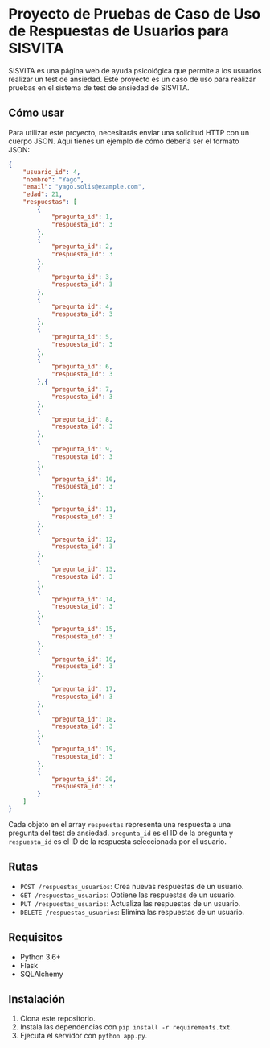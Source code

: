 # Proyecto de Pruebas de Caso de Uso de Respuestas de Usuarios para SISVITA

SISVITA es una página web de ayuda psicológica que permite a los usuarios realizar un test de ansiedad. Este proyecto es un caso de uso para realizar pruebas en el sistema de test de ansiedad de SISVITA.

## Cómo usar

Para utilizar este proyecto, necesitarás enviar una solicitud HTTP con un cuerpo JSON. Aquí tienes un ejemplo de cómo debería ser el formato JSON:

```json
{
    "usuario_id": 4,
    "nombre": "Yago",
    "email": "yago.solis@example.com",
    "edad": 21,
    "respuestas": [
        {
            "pregunta_id": 1,
            "respuesta_id": 3
        },
        {
            "pregunta_id": 2,
            "respuesta_id": 3
        },
        {
            "pregunta_id": 3,
            "respuesta_id": 3
        },
        {
            "pregunta_id": 4,
            "respuesta_id": 3
        },
        {
            "pregunta_id": 5,
            "respuesta_id": 3
        },
        {
            "pregunta_id": 6,
            "respuesta_id": 3
        },{
            "pregunta_id": 7,
            "respuesta_id": 3
        },
        {
            "pregunta_id": 8,
            "respuesta_id": 3
        },
        {
            "pregunta_id": 9,
            "respuesta_id": 3
        },
        {
            "pregunta_id": 10,
            "respuesta_id": 3
        },
        {
            "pregunta_id": 11,
            "respuesta_id": 3
        },
        {
            "pregunta_id": 12,
            "respuesta_id": 3
        },
        {
            "pregunta_id": 13,
            "respuesta_id": 3
        },
        {
            "pregunta_id": 14,
            "respuesta_id": 3
        },
        {
            "pregunta_id": 15,
            "respuesta_id": 3
        },
        {
            "pregunta_id": 16,
            "respuesta_id": 3
        },
        {
            "pregunta_id": 17,
            "respuesta_id": 3
        },
        {
            "pregunta_id": 18,
            "respuesta_id": 3
        },
        {
            "pregunta_id": 19,
            "respuesta_id": 3
        },
        {
            "pregunta_id": 20,
            "respuesta_id": 3
        }
    ]
}
```

Cada objeto en el array `respuestas` representa una respuesta a una pregunta del test de ansiedad. `pregunta_id` es el ID de la pregunta y `respuesta_id` es el ID de la respuesta seleccionada por el usuario.

## Rutas

- `POST /respuestas_usuarios`: Crea nuevas respuestas de un usuario.
- `GET /respuestas_usuarios`: Obtiene las respuestas de un usuario.
- `PUT /respuestas_usuarios`: Actualiza las respuestas de un usuario.
- `DELETE /respuestas_usuarios`: Elimina las respuestas de un usuario.

## Requisitos

- Python 3.6+
- Flask
- SQLAlchemy

## Instalación

1. Clona este repositorio.
2. Instala las dependencias con `pip install -r requirements.txt`.
3. Ejecuta el servidor con `python app.py`.
